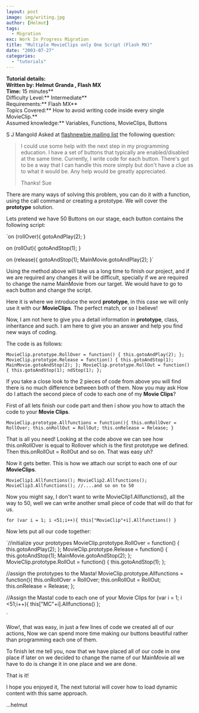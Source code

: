 ```yaml
---
layout: post
image: img/writing.jpg
author: [Helmut]
tags:
  - Migration
exc: Work In Progress Migration
title: "Multiple MovieClips only One Script (Flash MX)"
date: "2003-07-27"
categories: 
  - "tutorials"
---
```


**Tutorial details:  
****Written by:** Helmut Granda , Flash MX**  
Time:** 15 minutes**  
Difficulty Level:** Intermediate**  
Requirements:** Flash MX**  
Topics Covered:** How to avoid writing code inside every single MovieClip.**  
Assumed knowledge:** Variables, Functions, MovieClips, Buttons

S J Mangold Asked at [flashnewbie mailing list](http://chattyfig.figleaf.com/) the following question:

> I could use some help with the next step in my programming education. I have a set of buttons that typically are enabled/disabled at the same time. Currently, I write code for each button. There's got to be a way that I can handle this more simply but don't have a clue as to what it would be. Any help would be greatly appreciated.
> 
> Thanks! Sue

There are many ways of solving this problem, you can do it with a function, using the call command or creating a prototype. We will cover the **prototype** solution.

Lets pretend we have 50 Buttons on our stage, each button contains the following script:

`on (rollOver){ gotoAndPlay(2); }

on (rollOut){ gotoAndStop(1); }

on (release){ gotoAndStop(1); MainMovie.gotoAndPlay(2); }`

Using the method above will take us a long time to finish our project, and if we are required any changes it will be difficult, specially if we are required to change the name MainMovie from our target. We would have to go to each button and change the script.

Here it is where we introduce the word **prototype**, in this case we will only use it with our **MovieClips**. The perfect match, or so I believe!

Now, I am not here to give you a detail information in **prototype**, class, inheritance and such. I am here to give you an answer and help you find new ways of coding.

The code is as follows:

`MovieClip.prototype.RollOver = function() { this.gotoAndPlay(2); }; MovieClip.prototype.Release = function() { this.gotoAndStop(1); MainMovie.gotoAndStop(2); }; MovieClip.prototype.RollOut = function() { this.gotoAndStop(1); ndStop(1); };`

If you take a close look to the 2 pieces of code from above you will find there is no much difference between both of them. Now you may ask How do I attach the second piece of code to each one of my **Movie Clips**?

First of all lets finish our code part and then i show you how to attach the code to your **Movie Clips**.

`MovieClip.prototype.Allfunctions = function(){ this.onRollOver = RollOver; this.onRollOut = RollOut; this.onRelease = Release; }`

That is all you need! Looking at the code above we can see how this.onRollOver is equal to Rollover which is the first prototype we defined. Then this.onRollOut = RollOut and so on. That was easy uh?

Now it gets better. This is how we attach our script to each one of our **MovieClips**.

`MovieClip1.Allfunctions(); MovieClip2.Allfunctions(); MovieClip3.Allfunctions(); //....and so on to 50`

Now you might say, I don't want to write MovieClip1.Allfunctions(), all the way to 50, well we can write another small piece of code that will do that for us.

`for (var i = 1; i <51;i++){ this["MovieClip"+i].Allfunctions() }`

Now lets put all our code together:

`//initialize your prototypes MovieClip.prototype.RollOver = function() { this.gotoAndPlay(2); }; MovieClip.prototype.Release = function() { this.gotoAndStop(1); MainMovie.gotoAndStop(2); }; MovieClip.prototype.RollOut = function() { this.gotoAndStop(1); };

//assign the prototypes to the Masta! MovieClip.prototype.Allfunctions = function(){ this.onRollOver = RollOver; this.onRollOut = RollOut; this.onRelease = Release; };

//Assign the Masta! code to each one of your Movie Clips for (var i = 1; i <51;i++){ this["MC"+i].Allfunctions() };

`

Wow!, that was easy, in just a few lines of code we created all of our actions, Now we can spend more time making our buttons beautiful rather than programming each one of them.

To finish let me tell you, now that we have placed all of our code in one place if later on we decided to change the name of our MainMovie all we have to do is change it in one place and we are done.

That is it!

I hope you enjoyed it, The next tutorial will cover how to load dynamic content with this same approach.

...helmut
